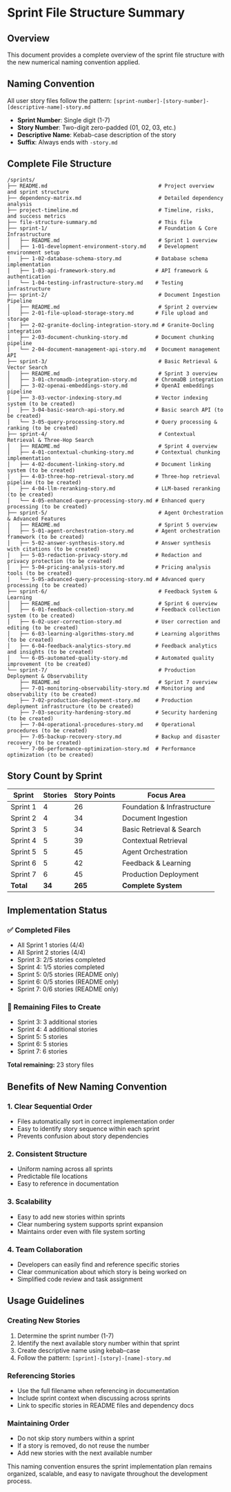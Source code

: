 # Sprint File Structure Summary

## Overview
This document provides a complete overview of the sprint file structure with the new numerical naming convention applied.

## Naming Convention
All user story files follow the pattern: `[sprint-number]-[story-number]-[descriptive-name]-story.md`

- **Sprint Number**: Single digit (1-7)
- **Story Number**: Two-digit zero-padded (01, 02, 03, etc.)
- **Descriptive Name**: Kebab-case description of the story
- **Suffix**: Always ends with `-story.md`

## Complete File Structure

```
/sprints/
├── README.md                                    # Project overview and sprint structure
├── dependency-matrix.md                         # Detailed dependency analysis
├── project-timeline.md                          # Timeline, risks, and success metrics
├── file-structure-summary.md                    # This file
├── sprint-1/                                    # Foundation & Core Infrastructure
│   ├── README.md                                # Sprint 1 overview
│   ├── 1-01-development-environment-story.md    # Development environment setup
│   ├── 1-02-database-schema-story.md           # Database schema implementation
│   ├── 1-03-api-framework-story.md             # API framework & authentication
│   └── 1-04-testing-infrastructure-story.md    # Testing infrastructure
├── sprint-2/                                    # Document Ingestion Pipeline
│   ├── README.md                                # Sprint 2 overview
│   ├── 2-01-file-upload-storage-story.md       # File upload and storage
│   ├── 2-02-granite-docling-integration-story.md # Granite-Docling integration
│   ├── 2-03-document-chunking-story.md         # Document chunking pipeline
│   └── 2-04-document-management-api-story.md   # Document management API
├── sprint-3/                                    # Basic Retrieval & Vector Search
│   ├── README.md                                # Sprint 3 overview
│   ├── 3-01-chromadb-integration-story.md      # ChromaDB integration
│   ├── 3-02-openai-embeddings-story.md         # OpenAI embeddings pipeline
│   ├── 3-03-vector-indexing-story.md           # Vector indexing system (to be created)
│   ├── 3-04-basic-search-api-story.md          # Basic search API (to be created)
│   └── 3-05-query-processing-story.md          # Query processing & ranking (to be created)
├── sprint-4/                                    # Contextual Retrieval & Three-Hop Search
│   ├── README.md                                # Sprint 4 overview
│   ├── 4-01-contextual-chunking-story.md       # Contextual chunking implementation
│   ├── 4-02-document-linking-story.md          # Document linking system (to be created)
│   ├── 4-03-three-hop-retrieval-story.md       # Three-hop retrieval pipeline (to be created)
│   ├── 4-04-llm-reranking-story.md             # LLM-based reranking (to be created)
│   └── 4-05-enhanced-query-processing-story.md # Enhanced query processing (to be created)
├── sprint-5/                                    # Agent Orchestration & Advanced Features
│   ├── README.md                                # Sprint 5 overview
│   ├── 5-01-agent-orchestration-story.md       # Agent orchestration framework (to be created)
│   ├── 5-02-answer-synthesis-story.md          # Answer synthesis with citations (to be created)
│   ├── 5-03-redaction-privacy-story.md         # Redaction and privacy protection (to be created)
│   ├── 5-04-pricing-analysis-story.md          # Pricing analysis tools (to be created)
│   └── 5-05-advanced-query-processing-story.md # Advanced query processing (to be created)
├── sprint-6/                                    # Feedback System & Learning
│   ├── README.md                                # Sprint 6 overview
│   ├── 6-01-feedback-collection-story.md       # Feedback collection system (to be created)
│   ├── 6-02-user-correction-story.md           # User correction and editing (to be created)
│   ├── 6-03-learning-algorithms-story.md       # Learning algorithms (to be created)
│   ├── 6-04-feedback-analytics-story.md        # Feedback analytics and insights (to be created)
│   └── 6-05-automated-quality-story.md         # Automated quality improvement (to be created)
└── sprint-7/                                    # Production Deployment & Observability
    ├── README.md                                # Sprint 7 overview
    ├── 7-01-monitoring-observability-story.md  # Monitoring and observability (to be created)
    ├── 7-02-production-deployment-story.md     # Production deployment infrastructure (to be created)
    ├── 7-03-security-hardening-story.md        # Security hardening (to be created)
    ├── 7-04-operational-procedures-story.md    # Operational procedures (to be created)
    ├── 7-05-backup-recovery-story.md           # Backup and disaster recovery (to be created)
    └── 7-06-performance-optimization-story.md  # Performance optimization (to be created)
```

## Story Count by Sprint

| Sprint | Stories | Story Points | Focus Area |
|--------|---------|--------------|------------|
| Sprint 1 | 4 | 26 | Foundation & Infrastructure |
| Sprint 2 | 4 | 34 | Document Ingestion |
| Sprint 3 | 5 | 34 | Basic Retrieval & Search |
| Sprint 4 | 5 | 39 | Contextual Retrieval |
| Sprint 5 | 5 | 45 | Agent Orchestration |
| Sprint 6 | 5 | 42 | Feedback & Learning |
| Sprint 7 | 6 | 45 | Production Deployment |
| **Total** | **34** | **265** | **Complete System** |

## Implementation Status

### ✅ Completed Files
- All Sprint 1 stories (4/4)
- All Sprint 2 stories (4/4)
- Sprint 3: 2/5 stories completed
- Sprint 4: 1/5 stories completed
- Sprint 5: 0/5 stories (README only)
- Sprint 6: 0/5 stories (README only)
- Sprint 7: 0/6 stories (README only)

### 📝 Remaining Files to Create
- Sprint 3: 3 additional stories
- Sprint 4: 4 additional stories
- Sprint 5: 5 stories
- Sprint 6: 5 stories
- Sprint 7: 6 stories

**Total remaining:** 23 story files

## Benefits of New Naming Convention

### 1. **Clear Sequential Order**
- Files automatically sort in correct implementation order
- Easy to identify story sequence within each sprint
- Prevents confusion about story dependencies

### 2. **Consistent Structure**
- Uniform naming across all sprints
- Predictable file locations
- Easy to reference in documentation

### 3. **Scalability**
- Easy to add new stories within sprints
- Clear numbering system supports sprint expansion
- Maintains order even with file system sorting

### 4. **Team Collaboration**
- Developers can easily find and reference specific stories
- Clear communication about which story is being worked on
- Simplified code review and task assignment

## Usage Guidelines

### Creating New Stories
1. Determine the sprint number (1-7)
2. Identify the next available story number within that sprint
3. Create descriptive name using kebab-case
4. Follow the pattern: `[sprint]-[story]-[name]-story.md`

### Referencing Stories
- Use the full filename when referencing in documentation
- Include sprint context when discussing across sprints
- Link to specific stories in README files and dependency docs

### Maintaining Order
- Do not skip story numbers within a sprint
- If a story is removed, do not reuse the number
- Add new stories with the next available number

This naming convention ensures the sprint implementation plan remains organized, scalable, and easy to navigate throughout the development process.
